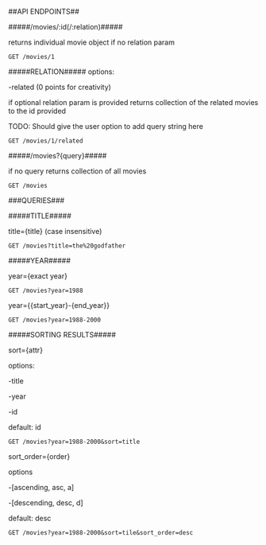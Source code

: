 ##API ENDPOINTS##

#####/movies/:id(/:relation)#####

returns individual movie object if no relation param
```
GET /movies/1
```
#####RELATION#####
options:

-related (0 points for creativity)

if optional relation param is provided returns collection of the related
movies to the id provided

TODO: Should give the user option to add query string here

```
GET /movies/1/related
```

#####/movies?{query}#####

if no query returns collection of all movies
```
GET /movies
```


###QUERIES###

#####TITLE#####

title={title} (case insensitive)
```
GET /movies?title=the%20godfather
```

#####YEAR#####

year={exact year}

```
GET /movies?year=1988
```
year={{start_year}-{end_year}}
```
GET /movies?year=1988-2000
```

#####SORTING RESULTS#####

sort={attr}

options:

-title

-year

-id

default: id
```
GET /movies?year=1988-2000&sort=title
```

sort_order={order}

options

-[ascending, asc, a]

-[descending, desc, d]

default: desc

```
GET /movies?year=1988-2000&sort=tile&sort_order=desc
```

